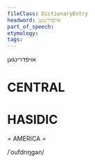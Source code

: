 ```yaml
---
fileClass: DictionaryEntry
headword: אויפֿדרינגען
part_of_speech: 
etymology: 
tags: 
---
```

אויפֿדרינגען

CENTRAL
========

HASIDIC
=======
= AMERICA = 

/ˈoufdrɩŋgən/